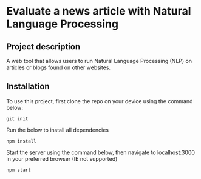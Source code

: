 # Evaluate a news article with Natural Language Processing

## Project description

A web tool that allows users to run Natural Language Processing (NLP) on articles or blogs found on other websites.

## Installation

To use this project, first clone the repo on your device using the command below:

```git init```

Run the below to install all dependencies

```npm install```

Start the server using the command below, then navigate to localhost:3000 in your preferred browser (IE not supported)

```npm start```